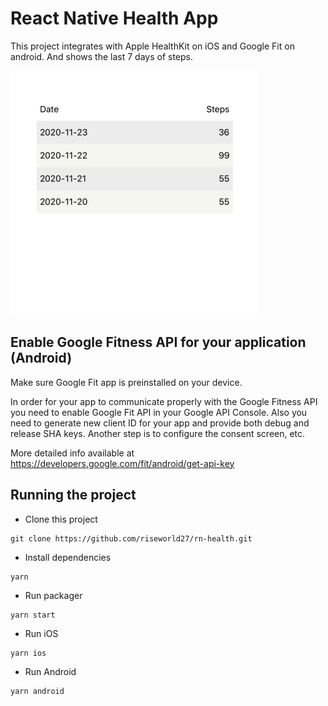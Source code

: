 # React Native Health App
This project integrates with Apple HealthKit on iOS and Google Fit on android. And shows the last 7 days of steps.

![Readme Image](./screenshot.png)

## Enable Google Fitness API for your application (Android)
Make sure Google Fit app is preinstalled on your device.

In order for your app to communicate properly with the Google Fitness API you need to enable Google Fit API in your Google API Console.
Also you need to generate new client ID for your app and provide both debug and release SHA keys.
Another step is to configure the consent screen, etc.

More detailed info available at
https://developers.google.com/fit/android/get-api-key

## Running the project

- Clone this project
```
git clone https://github.com/riseworld27/rn-health.git
```

- Install dependencies
```
yarn
```

- Run packager
```
yarn start
```

- Run iOS
```
yarn ios
```

- Run Android
```
yarn android
```

